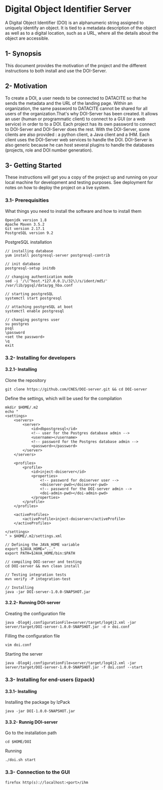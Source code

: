 # Digital Object Identifier Server

A Digital Object Identifier (DOI) is an alphanumeric string assigned to uniquely identify an object. 
It is tied to a metadata description of the object as well as to a digital location, such as a URL, 
where all the details about the object are accessible.

## 1- Synopsis

This document provides the motivation of the project and the different instructions to both install
and use the DOI-Server. 

## 2- Motivation

To create a DOI, a user needs to be connected to DATACITE so that he sends the metadata and the URL 
of the landing page. Within an organization, the same password to DATACITE cannot be shared for all 
users of the organization.That's why DOI-Server has been created. It allows an user (human or 
programmatic client) to connect to a GUI (or a web service) in order to to a DOI. Each project has 
its own password to connect to DOI-Server and DOI-Server does the rest.
With the DOI-Server, some clients are also provided : a python client, a Java client and a IHM. Each 
client uses the DOI-Server web services to handle the DOI.
DOI-Server is also generic because he can host several plugins to handle the databases (projects, 
role and DOI number generation). 

## 3- Getting Started

These instructions will get you a copy of the project up and running on your local machine for 
development and testing purposes. See deployment for notes on how to deploy the project on a 
live system.

### 3.1- Prerequisities

What things you need to install the software and how to install them

```
Openjdk version 1.8
Apache Maven 3.5.2
Git version 2.17.1
PostgreSQL version 9.2
```

PostgreSQL installation

```
// installing database
yum install postgresql-server postgresql-contrib

// init database
postgresql-setup initdb

// changing authentication mode
sed -i '/\(^host.*127.0.0.1\/32\)/s/ident/md5/' /var/lib/pgsql/data/pg_hba.conf

// starting postgreSQL
systemctl start postgresql

// attaching postgreSQL at boot
systemctl enable postgresql

// changing postgres user
su postgres
psql
\password
<set the password>
\q
exit
```


### 3.2- Installing for developers

#### 3.2.1- Installing

Clone the repository

```
git clone https://github.com/CNES/DOI-server.git && cd DOI-server
```

Define the settings, which will be used for the compilation

```
mkdir $HOME/.m2
echo "
<settings>
    <servers>
        <server>
            <id>dbpostgresql</id>
            <!-- user for the Postgres database admin -->
            <username></username>
            <!-- password for the Postgres database admin -->
            <password></password>   
        </server>     
    </servers>
    
    <profiles>
        <profile>
            <id>inject-doiserver</id>
            <properties>
                <!-- password for doiserver user -->
                <doiserver-pwd></doiserver-pwd>
                <!-- password for the DOI-server admin -->
                <doi-admin-pwd></doi-admin-pwd>                
            </properties>            
        </profile>
    </profiles>
    
    <activeProfiles>
        <activeProfile>inject-doiserver</activeProfile>
    </activeProfiles>
        
</settings>
" > $HOME/.m2/settings.xml

// Defining the JAVA_HOME variable
export $JAVA_HOME="..."
export PATH=$JAVA_HOME/bin:$PATH

// compiling DOI-server and testing
cd DOI-server && mvn clean install

// Testing integration tests
mvn verify -P integration-test

// Installing
java -jar DOI-server-1.0.0-SNAPSHOT.jar

```

#### 3.2.2- Running DOI-server

Creating the configuration file

```
java -Dlog4j.configurationFile=server/target/log4j2.xml -jar server/target/DOI-server-1.0.0-SNAPSHOT.jar -d > doi.conf
```

Filling the configuration file 

```
vim doi.conf
```

Starting the server

```
java -Dlog4j.configurationFile=server/target/log4j2.xml -jar server/target/DOI-server-1.0.0-SNAPSHOT.jar -f doi.conf --start
```

### 3.3- Installing for end-users (izpack)

#### 3.3.1- Installing

Installing the package by IzPack

```
java -jar DOI-1.0.0-SNAPSHOT.jar
```

#### 3.3.2- Runnig DOI-server

Go to the installation path

```
cd $HOME/DOI
```
Running

```
./doi.sh start
```

### 3.3- Connection to the GUI

```
firefox http(s)://localhost:<port>/ihm
```